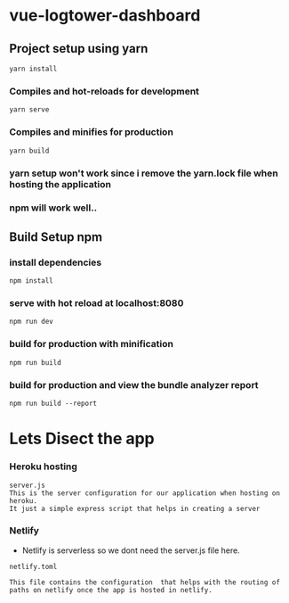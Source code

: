 # vue-logtower-dashboard

## Project setup using yarn
```
yarn install
```

### Compiles and hot-reloads for development
```
yarn serve
```

### Compiles and minifies for production
```
yarn build
```
### yarn setup won't work since i remove the yarn.lock file when hosting the application

### npm will work well..

## Build Setup npm

### install dependencies
```
npm install
```

### serve with hot reload at localhost:8080
```
npm run dev
```

### build for production with minification
```
npm run build
```

### build for production and view the bundle analyzer report
```
npm run build --report
```

# Lets Disect the app

### 

### Heroku hosting
```
server.js
This is the server configuration for our application when hosting on heroku.
It just a simple express script that helps in creating a server

```

### Netlify

- Netlify is serverless so we dont need the server.js file here.

```
netlify.toml

This file contains the configuration  that helps with the routing of paths on netlify once the app is hosted in netlify.

```